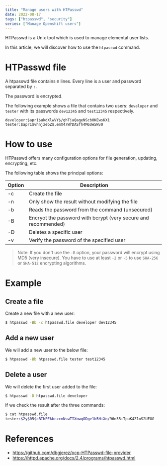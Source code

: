 ```yaml
---
title: "Manage users with HTPasswd"
date: 2022-08-17
tags: ["htpasswd", "security"]
series: ["Manage Openshift users"]
---
```


HTPasswd is a Unix tool which is used to manage elemental user lists.

In this article, we will discover how to use the  ```htpasswd``` command.
<!--more-->

# HTPasswd file

A htpasswd file contains n lines. Every line is a user and password separated by ```:```.

The password is encrypted. 

The following example shows a file that contains two users:  ```developer``` and ```tester``` with its passwords ```dev12345``` and ```test12345``` respectively.

```properties
developer:$apr1$ukdXlwVY$/ghTjaQageNScb0KEwsKX1
tester:$apr1$vhnjzebZ$.emX47WYDASfh4M6Ue5Wv0
```

# How to use
HTPasswd offers many configuration options for file generation, updating, encrypting, etc.

The following table shows the principal options:

|Option|Description|
|---|---|
|-c|Create the file|
|-n|Only show the result without modifying the file|
|-b|Reads the password from the command (unsecured)|
|-B|Encryot the password with bcrypt (very secure and recommended)|
|-D|Deletes a specific user|
|-v|Verify the password of the specified user|

> Note: If you don't use the ```-B``` option, your password will encrypt using MD5 (very insecure). You have to use at least ```-2``` or ```-5``` to use ```SHA-256``` or ```SHA-512``` encrypting algorithms.

# Example
## Create a file
Create a new file with a new user:
```bash
$ htpasswd -Bb -c htpasswd.file developer dev12345
```

## Add a new user
We will add a new user to the below file: 

```bash
$ htpasswd -Bb htpasswd.file tester test12345
```

## Delete a user
We will delete the first user added to the file: 

```bash
$ htpasswd -D htpasswd.file developer
```

If we check the result after the three commands: 

```bash
$ cat htpasswd.file 
tester:$2y$05$cBIhPEkbczcmNswTIXowqODge1b5HiXn/96n55iTpuK4Z1oS2UFOG
```

# References
* https://github.com/dbgjerez/ocp-HTPasswd-file-provider
* https://httpd.apache.org/docs/2.4/programs/htpasswd.html
